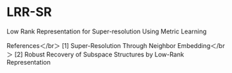 # LRR-SR
Low Rank Representation for Super-resolution Using Metric Learning 

References＜/br＞
[1] Super-Resolution Through Neighbor Embedding＜/br＞
[2] Robust Recovery of Subspace Structures by Low-Rank Representation
